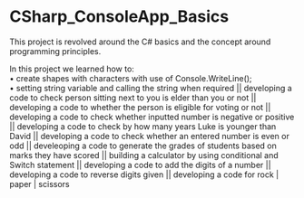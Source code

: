 # CSharp_ConsoleApp_Basics

This project is revolved around the C# basics and the concept around programming principles.

In this project we learned how to:  <br>• create shapes with characters with use of Console.WriteLine();  <br>• setting string variable and calling the string when required || developing a code to check person sitting next to you is elder than you or not || developing a code to whether the person is eligible for voting or not || developing a code to check whether inputted number is negative or positive || developing a code to check by how many years Luke is younger than David || developing a code to check whether an entered number is even or odd || develeoping a code to generate the grades of students based on marks they have scored || building a calculator by using conditional and Switch statement || developing a code to add the digits of a number || developing a code to reverse digits given || developing a code for rock | paper | scissors
